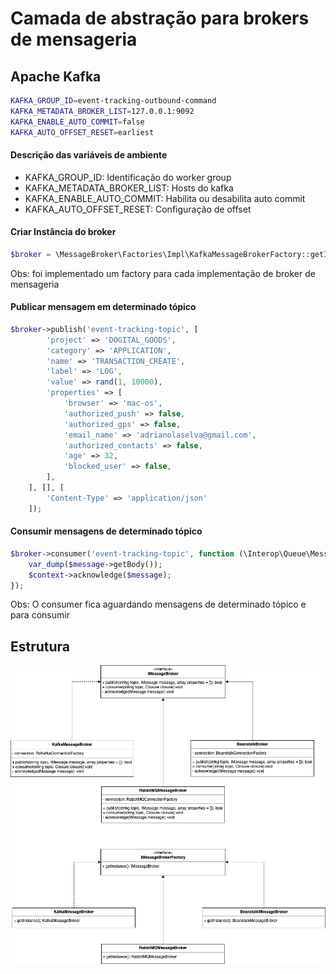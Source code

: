 
# Camada de abstração para brokers de mensageria


## Apache Kafka

```sh
KAFKA_GROUP_ID=event-tracking-outbound-command
KAFKA_METADATA_BROKER_LIST=127.0.0.1:9092
KAFKA_ENABLE_AUTO_COMMIT=false
KAFKA_AUTO_OFFSET_RESET=earliest
```

#### Descrição das variáveis de ambiente

- KAFKA_GROUP_ID: Identificação do worker group
- KAFKA_METADATA_BROKER_LIST: Hosts do kafka
- KAFKA_ENABLE_AUTO_COMMIT: Habilita ou desabilita auto commit
- KAFKA_AUTO_OFFSET_RESET: Configuração de offset

#### Criar Instância do broker

```php
$broker = \MessageBroker\Factories\Impl\KafkaMessageBrokerFactory::getInstance();
```

Obs: foi implementado um factory para cada implementação de broker de mensageria

#### Publicar mensagem em determinado tópico

```php
$broker->publish('event-tracking-topic', [
        'project' => 'DOGITAL_GOODS',
        'category' => 'APPLICATION',
        'name' => 'TRANSACTION_CREATE',
        'label' => 'LOG',
        'value' => rand(1, 10000),
        'properties' => [
            'browser' => 'mac-os',
            'authorized_push' => false,
            'authorized_gps' => false,
            'email_name' => 'adrianolaselva@gmail.com',
            'authorized_contacts' => false,
            'age' => 32,
            'blocked_user' => false,
        ],
    ], [], [
        'Content-Type' => 'application/json'
    ]);
```

#### Consumir mensagens de determinado tópico

```php
$broker->consumer('event-tracking-topic', function (\Interop\Queue\Message $message, \MessageBroker\Interfaces\IMessageBroker $context) {
    var_dump($message->getBody());
    $context->acknowledge($message);
});
```

Obs: O consumer fica aguardando mensagens de determinado tópico e para consumir


## Estrutura

![Arquitetura_inicial](doc/message-broker-factory-1.png)


